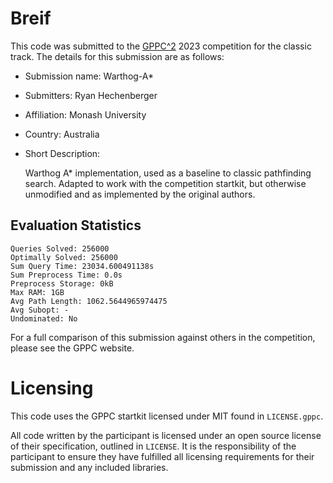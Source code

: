 # Breif

This code was submitted to the [GPPC^2](https://gppc.search-conference.org/) 2023 competition for the classic track.
The details for this submission are as follows:
- Submission name: Warthog-A*
- Submitters: Ryan Hechenberger
- Affiliation: Monash University
- Country: Australia
- Short Description:

	Warthog A* implementation, used as a baseline to classic pathfinding search.
	Adapted to work with the competition startkit, but otherwise unmodified and as implemented by the original authors.

## Evaluation Statistics

	Queries Solved: 256000
	Optimally Solved: 256000
	Sum Query Time: 23034.600491138s
	Sum Preprocess Time: 0.0s
	Preprocess Storage: 0kB
	Max RAM: 1GB
	Avg Path Length: 1062.5644965974475
	Avg Subopt: -
	Undominated: No

For a full comparison of this submission against others in the competition, please see the GPPC website.

# Licensing

This code uses the GPPC startkit licensed under MIT found in `LICENSE.gppc`.

All code written by the participant is licensed under an open source license of their specification, outlined in `LICENSE`.
It is the responsibility of the participant to ensure they have fulfilled all licensing requirements for their submission and any included libraries.
